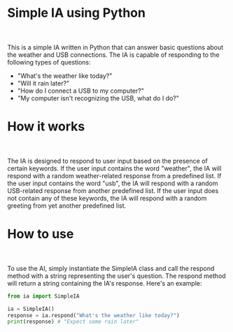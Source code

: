 # Simple IA using Python<br/><br/>
This is a simple IA written in Python that can answer basic questions about the weather and USB connections. The IA is capable of responding to the following types of questions:

- "What's the weather like today?"
- "Will it rain later?"
- "How do I connect a USB to my computer?"
- "My computer isn't recognizing the USB, what do I do?"

# How it works<br/><br/>
The IA is designed to respond to user input based on the presence of certain keywords. If the user input contains the word "weather", the IA will respond with a random weather-related response from a predefined list. If the user input contains the word "usb", the IA will respond with a random USB-related response from another predefined list. If the user input does not contain any of these keywords, the IA will respond with a random greeting from yet another predefined list.

# How to use<br/><br/>
To use the AI, simply instantiate the SimpleIA class and call the respond method with a string representing the user's question. The respond method will return a string containing the IA's response. Here's an example:

```PYTHON
from ia import SimpleIA

ia = SimpleIA()
response = ia.respond("What's the weather like today?")
print(response) # "Expect some rain later"
```

